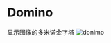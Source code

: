 # Domino
显示图像的多米诺金字塔
![donimo](https://user-images.githubusercontent.com/26585616/173192578-f59d8a41-3c03-48ba-840b-f956fb1db678.gif)
